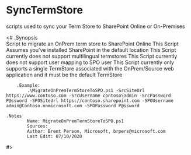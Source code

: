 # SyncTermStore
scripts used to sync your Term Store to SharePoint Online or On-Premises


<#
    .Synopsis        
        Script to migrate an OnPrem term store to SharePoint Online
        This Script Assumes you've installed SharePoint in the default location
        This Script currently does not support multilingual termstores
        This Script currently does not support user mapping to SPO user
        This Script currently only supports a single TermStore associated with the OnPrem/Source web application and it must be the default TermStore

        .Example:
        	.\MigrateOnPremTermStoreToSPO.ps1 -SrcSiteUrl https://www.contoso.com -SrcUsername contoso\admin -SrcPassword P@ssword -SPOSiteUrl https://contoso.sharepoint.com -SPOUsername admin@Contoso.onmicrosoft.com -SPOPassword P@ssword
	
	.Notes
        	Name: MigrateOnPremTermStoreToSPO.ps1
        	Sources: 
        	Author: Brent Person, Microsoft, brpers@microsoft.com
        	Last Edit: 07/10/2020
#>
